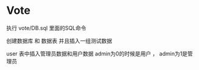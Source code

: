 # Vote
执行 vote/DB.sql  里面的SQL命令


创建数据库 和 数据表 并且插入一组测试数据


user 表中插入管理员数据和用户数据 
admin为0的时候是用户   ，   admin为1是管理员
